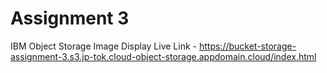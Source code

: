 # Assignment 3
IBM Object Storage Image Display Live Link - https://bucket-storage-assignment-3.s3.jp-tok.cloud-object-storage.appdomain.cloud/index.html
